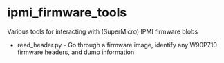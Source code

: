 ipmi_firmware_tools
===================

Various tools for interacting with (SuperMicro) IPMI firmware blobs

* read_header.py - Go through a firmware image, identify any W90P710 firmware headers, and dump information
